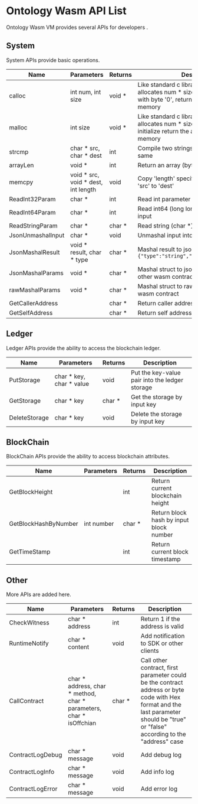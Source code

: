 # Ontology Wasm API List

Ontology Wasm VM provides several APIs for developers .

## System

System APIs provide basic operations.

| Name              | Parameters                         | Returns | Description                                                  |
| ----------------- | ---------------------------------- | ------- | ------------------------------------------------------------ |
| calloc            | int num, int size                   | void *  | Like standard c library, calloc function  allocates num * size memorys and initialize with byte '0', return the address (offset) in memory |
| malloc            | int size                           | void *  | Like standard c library, calloc function allocates num * size memorys without any initialize  return the address (offset) in memory |
| strcmp            | char * src, char * dest             | int     | Compile two strings, return 0 if they are the same           |
| arrayLen          | void *                             | int     | Return an array (byte, int, int64) length                       |
| memcpy            | void * src, void * dest, int length | void    | Copy 'length' specified block memory from 'src' to 'dest'    |
| ReadInt32Param    | char *                             | int     | Read int parameter from input                                |
| ReadInt64Param    | char *                             | int     | Read int64 (long long) parameter from input                   |
| ReadStringParam   | char *                             | char *  | Read string (char *) parameter from input                    |
| JsonUnmashalInput | char *                             | void    | Unmashal input into specified struct                         |
| JsonMashalResult  | void * result, char * type          | char *  | Mashal result to json format string ``` {"type":"string","value":"samplestring"}``` |
| JsonMashalParams  | void *                             | char *  | Mashal struct to json format string, for call other wasm contract |
| rawMashalParams   | void *                             | char *  | Mashal struct to raw string, for call other wasm contract    |
| GetCallerAddress  |                                    | char *  | Return caller address                                        |
| GetSelfAddress    |                                    | char *  | Return self address                                          |

## Ledger

Ledger APIs provide the ability to access the blockchain ledger.

| Name          | Parameters              | Returns | Description                                |
| ------------- | ----------------------- | ------- | ------------------------------------------ |
| PutStorage    | char * key, char * value | void    | Put the key-value pair into the ledger storage |
| GetStorage    | char * key              | char *  | Get the storage by input key               |
| DeleteStorage | char * key              | void    | Delete the storage by input key            |

## BlockChain

BlockChain APIs provide the ability to access blockchain attributes.

| Name                 | Parameters | Returns | Description                             |
| -------------------- | ---------- | ------- | --------------------------------------- |
| GetBlockHeight       |            | int     | Return current blockchain height        |
| GetBlockHashByNumber | int number | char *  | Return block hash by input block number |
| GetTimeStamp         |            | int     | Return current block timestamp          |

## Other

More APIs are added here.

| Name             | Parameters                                                   | Returns | Description                                                  |
| ---------------- | ------------------------------------------------------------ | ------- | ------------------------------------------------------------ |
| CheckWitness     | char * address                                               | int     | Return 1 if the address is valid                             |
| RuntimeNotify    | char * content                                               | void    | Add notification to SDK or other clients                     |
| CallContract     | char * address, char * method, char * parameters, char * isOffchian | char *  | Call other contract, first parameter could be the contract address or byte code with Hex format and the last parameter should be "true" or "false" according to the "address" case |
| ContractLogDebug | char * message                                               | void    | Add debug log                                                |
| ContractLogInfo  | char * message                                               | void    | Add info log                                                 |
| ContractLogError | char * message                                               | void    | Add error log                                                |


